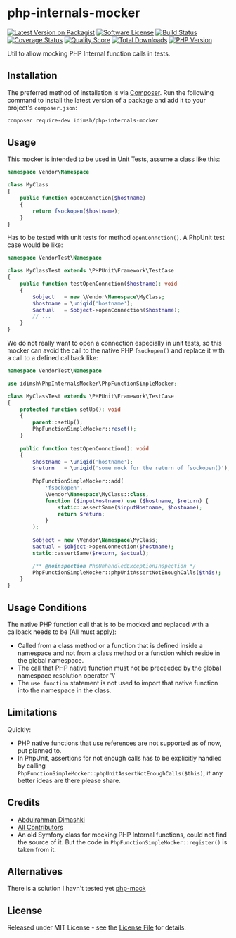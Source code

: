 # php-internals-mocker

[![Latest Version on Packagist][ico-version]][link-packagist]
[![Software License][ico-license]](LICENSE.md)
[![Build Status][ico-travis]][link-travis]
[![Coverage Status][ico-scrutinizer]][link-scrutinizer]
[![Quality Score][ico-code-quality]][link-code-quality]
[![Total Downloads][ico-downloads]][link-downloads]
[![PHP Version][ico-phpversion]][link-packagist]




Util to allow mocking PHP Internal function calls in tests.


## Installation

The preferred method of installation is via [Composer](http://getcomposer.org/). Run the following command to install the latest version of a package and add it to your project's `composer.json`:

```bash
composer require-dev idimsh/php-internals-mocker
```

## Usage

This mocker is intended to be used in Unit Tests, assume a class like this:

``` php
namespace Vendor\Namespace

class MyClass 
{
    public function openConnction($hostname) 
    {
        return fsockopen($hostname);
    }
}
```

Has to be tested with unit tests for method `openConnction()`. A PhpUnit test case would be like:

``` php
namespace VendorTest\Namespace

class MyClassTest extends \PHPUnit\Framework\TestCase
{
    public function testOpenConnction($hostname): void
    {
        $object   = new \Vendor\Namespace\MyClass;
        $hostname = \uniqid('hostname');
        $actual   = $object->openConnection($hostname);
        // ...
    }
}
```

We do not really want to open a connection especially in unit tests, so this mocker can avoid the call to the native PHP `fsockopen()` and replace it with a call to a defined callback like:
``` php
namespace VendorTest\Namespace

use idimsh\PhpInternalsMocker\PhpFunctionSimpleMocker;

class MyClassTest extends \PHPUnit\Framework\TestCase
{
    protected function setUp(): void
    {
        parent::setUp();
        PhpFunctionSimpleMocker::reset();
    }
    
    public function testOpenConnction(): void
    {
        $hostname = \uniqid('hostname');
        $return   = \uniqid('some mock for the return of fsockopen()');
        
        PhpFunctionSimpleMocker::add(
            'fsockopen',
            \Vendor\Namespace\MyClass::class,
            function ($inputHostname) use ($hostname, $return) {
                static::assertSame($inputHostname, $hostname);
                return $return;
            }
        );
        
        $object = new \Vendor\Namespace\MyClass;
        $actual = $object->openConnection($hostname);
        static::assertSame($return, $actual);

        /** @noinspection PhpUnhandledExceptionInspection */
        PhpFunctionSimpleMocker::phpUnitAssertNotEnoughCalls($this);
    }
}
```

## Usage Conditions

The native PHP function call that is to be mocked and replaced with a callback needs to be (All must apply):
- Called from a class method or a function that is defined inside a namespace and not from a class method or a function which reside in the global namespace.
- The call that PHP native function must not be preceeded by the global namespace resolution operator '\\' 
- The `use function` statement is not used to import that native function into the namespace in the class.


## Limitations
Quickly:
- PHP native functions that use references are not supported as of now, put planned to.
- In PhpUnit, assertions for not enough calls has to be explicitly handled by calling `PhpFunctionSimpleMocker::phpUnitAssertNotEnoughCalls($this)`, if any better ideas are there please share.      
   

## Credits

- [Abdulrahman Dimashki][link-author]
- [All Contributors][link-contributors]
- An old Symfony class for mocking PHP Internal functions, could not find the source of it. But the code in `PhpFunctionSimpleMocker::register()` is taken from it.

## Alternatives
There is a solution I havn't tested yet [php-mock](https://github.com/php-mock/php-mock)


## License

Released under MIT License - see the [License File](LICENSE) for details.


[ico-version]: https://img.shields.io/packagist/v/idimsh/php-internals-mocker.svg?style=flat-square
[ico-license]: https://img.shields.io/badge/license-MIT-brightgreen.svg?style=flat-square
[ico-travis]: https://img.shields.io/travis/idimsh/php-internals-mocker/master.svg?style=flat-square
[ico-scrutinizer]: https://img.shields.io/scrutinizer/coverage/g/idimsh/php-internals-mocker.svg?style=flat-square
[ico-code-quality]: https://img.shields.io/scrutinizer/g/idimsh/php-internals-mocker.svg?style=flat-square
[ico-downloads]: https://img.shields.io/packagist/dt/idimsh/php-internals-mocker.svg?style=flat-square
[ico-phpversion]: https://img.shields.io/packagist/php-v/idimsh/php-internals-mocker?style=flat-square

[link-packagist]: https://packagist.org/packages/idimsh/php-internals-mocker
[link-travis]: https://travis-ci.org/idimsh/php-internals-mocker
[link-scrutinizer]: https://scrutinizer-ci.com/g/idimsh/php-internals-mocker/code-structure
[link-code-quality]: https://scrutinizer-ci.com/g/idimsh/php-internals-mocker
[link-downloads]: https://packagist.org/packages/idimsh/php-internals-mocker
[link-author]: https://github.com/idimsh
[link-contributors]: ../../contributors
